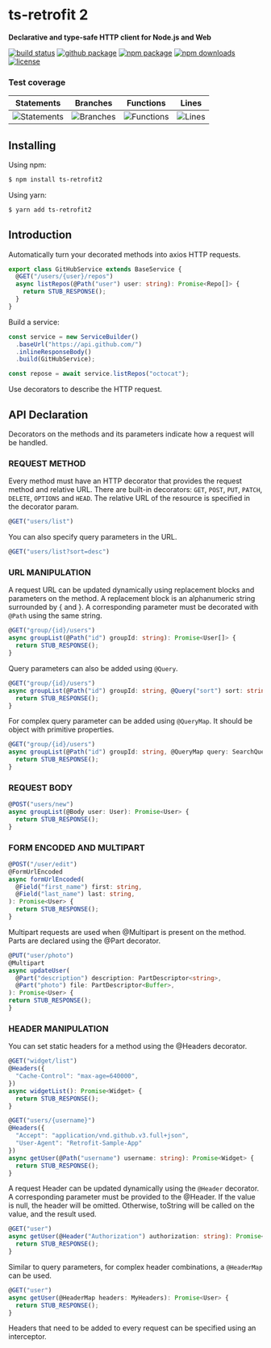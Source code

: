 <h1>ts-retrofit 2</h1>

<p>
    <strong>Declarative and type-safe HTTP client for Node.js and Web</strong>
</p>

<p>
    <a href="https://travis-ci.com/npwork/ts-retrofit2"><img alt="build status" src="https://travis-ci.com/npwork/ts-retrofit2.svg?branch=master"></a>
    <a href="./package.json"><img alt="github package" src="https://img.shields.io/github/package-json/v/npwork/ts-retrofit2"></a>
    <a href="https://www.npmjs.com/package/ts-retrofit2"><img alt="npm package" src="https://img.shields.io/npm/v/ts-retrofit2"></a>
    <a href="https://www.npmjs.com/package/retroxios"><img alt="npm downloads" src="https://img.shields.io/npm/dt/ts-retrofit2"></a>
    <a href="./LICENSE.txt"><img alt="license" src="https://img.shields.io/github/license/tnychn/retroxios"></a>
</p>

### Test coverage

| Statements                  | Branches                | Functions                 | Lines                |
| --------------------------- | ----------------------- | ------------------------- | -------------------- |
| ![Statements](https://img.shields.io/badge/Coverage-99.8%25-brightgreen.svg) | ![Branches](https://img.shields.io/badge/Coverage-98.67%25-brightgreen.svg) | ![Functions](https://img.shields.io/badge/Coverage-100%25-brightgreen.svg) | ![Lines](https://img.shields.io/badge/Coverage-100%25-brightgreen.svg)    |



## Installing

Using npm:

```bash
$ npm install ts-retrofit2
```

Using yarn:

```bash
$ yarn add ts-retrofit2
```

## Introduction
Automatically turn your decorated methods into axios HTTP requests.

```typescript
export class GitHubService extends BaseService {
  @GET("/users/{user}/repos")
  async listRepos(@Path("user") user: string): Promise<Repo[]> {
    return STUB_RESPONSE();
  }
}
```

Build a service:

```typescript
const service = new ServiceBuilder()
  .baseUrl("https://api.github.com/")
  .inlineResponseBody()
  .build(GitHubService);

const repose = await service.listRepos("octocat");
```
Use decorators to describe the HTTP request.

## API Declaration
Decorators on the methods and its parameters indicate how a request will be handled.

### REQUEST METHOD
Every method must have an HTTP decorator that provides the request method and relative URL. There are built-in decorators: `GET`, `POST`, `PUT`, `PATCH`, `DELETE`, `OPTIONS` and `HEAD`. The relative URL of the resource is specified in the decorator param.

```typescript
@GET("users/list")
```
You can also specify query parameters in the URL.
```typescript
@GET("users/list?sort=desc")
```
### URL MANIPULATION
A request URL can be updated dynamically using replacement blocks and parameters on the method. A replacement block is an alphanumeric string surrounded by { and }. A corresponding parameter must be decorated with `@Path` using the same string.
```typescript
@GET("group/{id}/users")
async groupList(@Path("id") groupId: string): Promise<User[]> {
  return STUB_RESPONSE();
}
```

Query parameters can also be added using `@Query`.

```typescript
@GET("group/{id}/users")
async groupList(@Path("id") groupId: string, @Query("sort") sort: string): Promise<User[]> {
  return STUB_RESPONSE();
}
```

For complex query parameter can be added using `@QueryMap`. It should be object with primitive properties.

```typescript
@GET("group/{id}/users")
async groupList(@Path("id") groupId: string, @QueryMap query: SearchQuery): Promise<User[]> {
  return STUB_RESPONSE();
}
```

### REQUEST BODY
```typescript
@POST("users/new")
async groupList(@Body user: User): Promise<User> {
  return STUB_RESPONSE();
}
```

### FORM ENCODED AND MULTIPART
```typescript
@POST("/user/edit")
@FormUrlEncoded
async formUrlEncoded(
  @Field("first_name") first: string,
  @Field("last_name") last: string,
): Promise<User> {
  return STUB_RESPONSE();
}
```

Multipart requests are used when @Multipart is present on the method. Parts are declared using the @Part decorator.
```typescript
@PUT("user/photo")
@Multipart
async updateUser(
  @Part("description") description: PartDescriptor<string>,
  @Part("photo") file: PartDescriptor<Buffer>,
): Promise<User> {
return STUB_RESPONSE();
}
```

### HEADER MANIPULATION
You can set static headers for a method using the @Headers decorator.

```typescript
@GET("widget/list")
@Headers({
  "Cache-Control": "max-age=640000",
})
async widgetList(): Promise<Widget> {
  return STUB_RESPONSE();
}
```
```typescript
@GET("users/{username}")
@Headers({
  "Accept": "application/vnd.github.v3.full+json",
  "User-Agent": "Retrofit-Sample-App"
})
async getUser(@Path("username") username: string): Promise<Widget> {
  return STUB_RESPONSE();
}
```

A request Header can be updated dynamically using the `@Header` decorator. A corresponding parameter must be provided to the @Header. If the value is null, the header will be omitted. Otherwise, toString will be called on the value, and the result used.

```typescript
@GET("user")
async getUser(@Header("Authorization") authorization: string): Promise<User> {
  return STUB_RESPONSE();
}
```
Similar to query parameters, for complex header combinations, a `@HeaderMap` can be used.

```typescript
@GET("user")
async getUser(@HeaderMap headers: MyHeaders): Promise<User> {
  return STUB_RESPONSE();
}
```
Headers that need to be added to every request can be specified using an interceptor.

